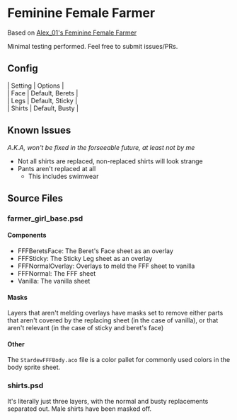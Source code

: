 # Feminine Female Farmer

Based on [Alex_01's Feminine Female Farmer](https://www.nexusmods.com/stardewvalley/mods/407)

Minimal testing performed. Feel free to submit issues/PRs.

## Config

| Setting | Options |  
| Face | Default, Berets |  
| Legs | Default, Sticky |  
| Shirts | Default, Busty |

## Known Issues

_A.K.A, won't be fixed in the forseeable future, at least not by me_

- Not all shirts are replaced, non-replaced shirts will look strange
- Pants aren't replaced at all
  - This includes swimwear

## Source Files

### farmer_girl_base.psd

#### Components

- FFFBeretsFace: The Beret's Face sheet as an overlay
- FFFSticky: The Sticky Leg sheet as an overlay
- FFFNormalOverlay: Overlays to meld the FFF sheet to vanilla
- FFFNormal: The FFF sheet
- Vanilla: The vanilla sheet

#### Masks

Layers that aren't melding overlays have masks set to remove either parts that aren't covered by the replacing sheet (in the case of vanilla), or that aren't relevant (in the case of sticky and beret's face)

#### Other

The `StardewFFFBody.aco` file is a color pallet for commonly used colors in the body sprite sheet.

### shirts.psd

It's literally just three layers, with the normal and busty replacements separated out. Male shirts have been masked off.
